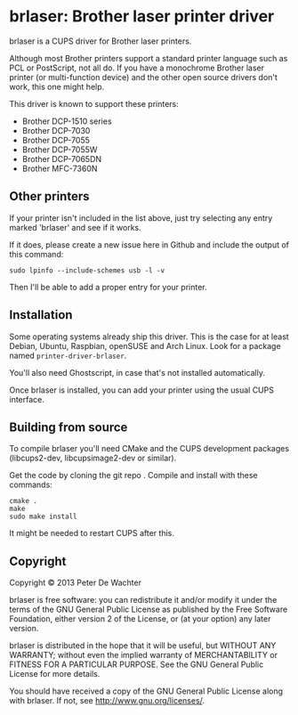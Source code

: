 brlaser: Brother laser printer driver
=====================================

brlaser is a CUPS driver for Brother laser printers.

Although most Brother printers support a standard printer language
such as PCL or PostScript, not all do. If you have a monochrome
Brother laser printer (or multi-function device) and the other open
source drivers don't work, this one might help.

This driver is known to support these printers:

* Brother DCP-1510 series
* Brother DCP-7030
* Brother DCP-7055
* Brother DCP-7055W
* Brother DCP-7065DN
* Brother MFC-7360N


Other printers
--------------

If your printer isn't included in the list above, just try selecting
any entry marked 'brlaser' and see if it works.

If it does, please create a new issue here in Github and include the
output of this command:

    sudo lpinfo --include-schemes usb -l -v

Then I'll be able to add a proper entry for your printer.


Installation
------------

Some operating systems already ship this driver. This is the case for
at least Debian, Ubuntu, Raspbian, openSUSE and Arch Linux. Look for a
package named `printer-driver-brlaser`.

You'll also need Ghostscript, in case that's not installed
automatically.

Once brlaser is installed, you can add your printer using the usual
CUPS interface.


Building from source
--------------------

To compile brlaser you'll need CMake and the CUPS development packages
(libcups2-dev, libcupsimage2-dev or similar).

Get the code by cloning the git repo <!-- or downloading the [latest
release] -->. Compile and install with these commands:

    cmake .
    make
    sudo make install

It might be needed to restart CUPS after this.

[latest release]: https://github.com/pdewacht/brlaser/releases/latest


Copyright
---------

Copyright © 2013 Peter De Wachter

brlaser is free software: you can redistribute it and/or modify
it under the terms of the GNU General Public License as published by
the Free Software Foundation, either version 2 of the License, or
(at your option) any later version.

brlaser is distributed in the hope that it will be useful,
but WITHOUT ANY WARRANTY; without even the implied warranty of
MERCHANTABILITY or FITNESS FOR A PARTICULAR PURPOSE.  See the
GNU General Public License for more details.

You should have received a copy of the GNU General Public License
along with brlaser.  If not, see <http://www.gnu.org/licenses/>.
